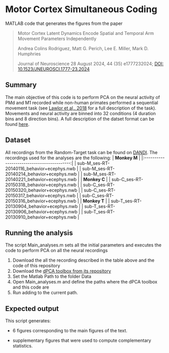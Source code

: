 # Motor Cortex Simultaneous Coding
 MATLAB code that generates the figures from the paper
 
> Motor Cortex Latent Dynamics Encode Spatial and Temporal Arm Movement Parameters Independently
> 
> Andrea Colins Rodriguez, Matt G. Perich, Lee E. Miller, Mark D. Humphries
> 
> Journal of Neuroscience 28 August 2024, 44 (35) e1777232024; [DOI: 10.1523/JNEUROSCI.1777-23.2024](https://www.jneurosci.org/content/44/35/e1777232024)

## Summary

The main objective of this code is to perform PCA on the neural activity of PMd and M1 recorded while non-human primates performed a sequential movement task (see [Lawlor et al,. 2018](https://doi.org/10.1007/s10827-018-0696-6) for a full description of the task). 
Movements and neural activity are binned into 32 conditions (4 duration bins and 8 direction bins). 
A full description of the datset format can be found [here](http://crcns.org/data-sets/motor-cortex/pmd-1). 


## Dataset

All recordings from the Random-Target task can be found on [DANDI](https://dandiarchive.org/dandiset/000688/draft). The recordings used for the analyses are the following:
|                **Monkey M**                |
|:------------------------------------------:|
| sub-M_ses-RT-20140116_behavior+ecephys.nwb |
| sub-M_ses-RT-20140214_behavior+ecephys.nwb |
| sub-M_ses-RT-20140221_behavior+ecephys.nwb |
|                **Monkey C**                |
| sub-C_ses-RT-20150318_behavior+ecephys.nwb |
| sub-C_ses-RT-20150320_behavior+ecephys.nwb |
| sub-C_ses-RT-20150317_behavior+ecephys.nwb |
| sub-C_ses-RT-20150316_behavior+ecephys.nwb |
|                **Monkey T**                |
| sub-T_ses-RT-20130904_behavior+ecephys.nwb |
| sub-T_ses-RT-20130906_behavior+ecephys.nwb |
| sub-T_ses-RT-20130910_behavior+ecephys.nwb |

## Running the analysis

The script Main_analyses.m sets all the initial parameters and executes the code to perform PCA on all the neural recordings

1) Download the all the recording described in the table above and the code of this repository
2) Download the [dPCA toolbox from its repository](https://github.com/machenslab/dPCA)
3) Set the Matlab Path to the folder Data
4) Open Main_analyses.m and define the paths where the dPCA toolbox and this code are
5) Run adding to the current path.

## Expected output

This script generates:

- 6 figures corresponding to the main figures of the text.

- supplementary figures that were used to compute complementary statistics.
